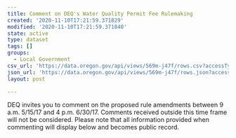 ```yaml
---
title: Comment on DEQ's Water Quality Permit Fee Rulemaking
created: '2020-11-10T17:21:59.371829'
modified: '2020-11-10T17:21:59.371840'
state: active
type: dataset
tags: []
groups:
  - Local Government
csv_url: 'https://data.oregon.gov/api/views/569m-j47f/rows.csv?accessType=DOWNLOAD'
json_url: 'https://data.oregon.gov/api/views/569m-j47f/rows.json?accessType=DOWNLOAD'
layout: post

---
```

DEQ invites you to comment on the proposed rule amendments between 9 a.m. 5/15/17 and 4 p.m. 6/30/17. Comments received outside this time frame will not be considered. Please note that all information provided when commenting will display below and becomes public record.
